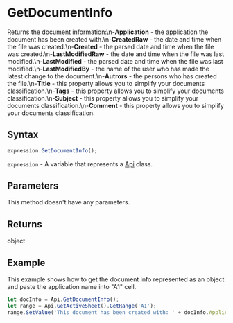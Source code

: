 # GetDocumentInfo

Returns the document information:\n-**Application** - the application the document has been created with.\n-**CreatedRaw** - the date and time when the file was created.\n-**Created** - the parsed date and time when the file was created.\n-**LastModifiedRaw** - the date and time when the file was last modified.\n-**LastModified** - the parsed date and time when the file was last modified.\n-**LastModifiedBy** - the name of the user who has made the latest change to the document.\n-**Autrors** - the persons who has created the file.\n-**Title** - this property allows you to simplify your documents classification.\n-**Tags** - this property allows you to simplify your documents classification.\n-**Subject** - this property allows you to simplify your documents classification.\n-**Comment** - this property allows you to simplify your documents classification.

## Syntax

```javascript
expression.GetDocumentInfo();
```

`expression` - A variable that represents a [Api](../Api.md) class.

## Parameters

This method doesn't have any parameters.

## Returns

object

## Example

This example shows how to get the document info represented as an object and paste the application name into "A1" cell.

```javascript editor-xlsx
let docInfo = Api.GetDocumentInfo();
let range = Api.GetActiveSheet().GetRange('A1');
range.SetValue('This document has been created with: ' + docInfo.Application);
```
